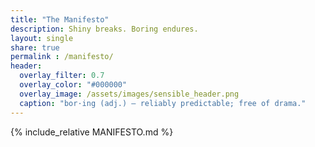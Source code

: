 ```yaml
---
title: "The Manifesto"
description: Shiny breaks. Boring endures.
layout: single
share: true
permalink : /manifesto/
header:
  overlay_filter: 0.7
  overlay_color: "#000000"
  overlay_image: /assets/images/sensible_header.png
  caption: "bor·ing (adj.) — reliably predictable; free of drama."
---
```


{% include_relative MANIFESTO.md %}